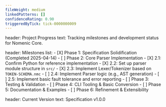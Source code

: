 ```yaml
---
fileWeight: medium
linkedPatterns: []
confidenceRating: 0.90
triggeredByTick: tick-0000000009
---
```


header: Project Progress
  text: Tracking milestones and development status for Nomenic Core.

header: Milestones
  list:
    - [X] Phase 1: Specification Solidification (Completed 2025-04-14)
    - [ ] Phase 2: Core Parser Implementation
      - [X] 2.1: Confirm Python for reference implementation
      - [X] 2.2: Set up parser module structure in `src/`
      - [X] 2.3: Implement Lexer/Tokenizer based on `TOKEN-SCHEMA.nmc`
      - [ ] 2.4: Implement Parser logic (e.g., AST generation)
      - [ ] 2.5: Implement basic fault tolerance and error reporting
    - [ ] Phase 3: Testing & Validation
    - [ ] Phase 4: CLI Tooling & Basic Conversion
    - [ ] Phase 5: Documentation & Examples
    - [ ] Phase 6: Refinement & Extensibility

header: Current Version
  text: Specification v1.0.0 